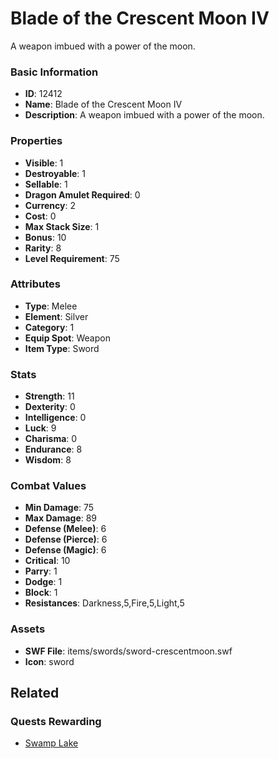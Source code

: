 # Blade of the Crescent Moon IV

A weapon imbued with a power of the moon.

### Basic Information

- **ID**: 12412
- **Name**: Blade of the Crescent Moon IV
- **Description**: A weapon imbued with a power of the moon.

### Properties

- **Visible**: 1
- **Destroyable**: 1
- **Sellable**: 1
- **Dragon Amulet Required**: 0
- **Currency**: 2
- **Cost**: 0
- **Max Stack Size**: 1
- **Bonus**: 10
- **Rarity**: 8
- **Level Requirement**: 75

### Attributes

- **Type**: Melee
- **Element**: Silver
- **Category**: 1
- **Equip Spot**: Weapon
- **Item Type**: Sword

### Stats

- **Strength**: 11
- **Dexterity**: 0
- **Intelligence**: 0
- **Luck**: 9
- **Charisma**: 0
- **Endurance**: 8
- **Wisdom**: 8

### Combat Values

- **Min Damage**: 75
- **Max Damage**: 89
- **Defense (Melee)**: 6
- **Defense (Pierce)**: 6
- **Defense (Magic)**: 6
- **Critical**: 10
- **Parry**: 1
- **Dodge**: 1
- **Block**: 1
- **Resistances**: Darkness,5,Fire,5,Light,5

### Assets

- **SWF File**: items/swords/sword-crescentmoon.swf
- **Icon**: sword

## Related

### Quests Rewarding

- [Swamp Lake](../quests/1183-swamp-lake.md)

